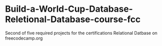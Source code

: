 # Build-a-World-Cup-Database-Reletional-Database-course-fcc
Second of five required projects for the certifications Relational Datbase on freecodecamp.org
